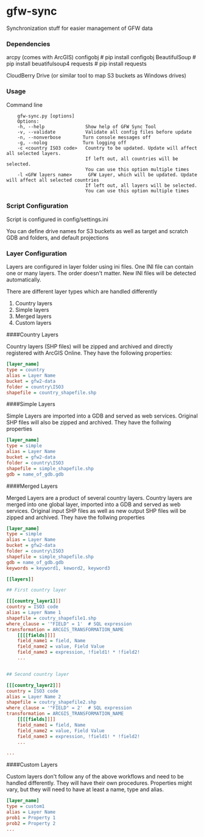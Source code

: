 gfw-sync
========

Synchronization stuff for easier management of GFW data

### Dependencies

arcpy (comes with ArcGIS)
configobj # pip install configobj
BeautifulSoup  # pip install beuatifulsoup4
requests  # pip install requests

CloudBerry Drive (or similar tool to map S3 buckets as Windows drives)

### Usage

Command line
```shell
    gfw-sync.py [options]
    Options:
    -h, --help               Show help of GFW Sync Tool
    -v, --validate           Validate all config files before update
    -n, --nonverbose        Turn console messages off
    -g, --nolog             Turn logging off
    -c <country ISO3 code>   Country to be updated. Update will affect all selected layers.
                             If left out, all countries will be selected.
                             You can use this option multiple times
    -l <GFW layers name>      GFW Layer, which will be updated. Update will affect all selected countries
                             If left out, all layers will be selected.
                             You can use this option multiple times
```


### Script Configuration

Script is configured in config/settings.ini

You can define drive names for S3 buckets as well as target and scratch GDB and folders, and default projections


### Layer Configuration

Layers are configured in layer folder using ini files.
One INI file can contain one or many layers. The order doesn't matter.
New INI files will be detected automatically.

There are different layer types which are handled differently
1. Country layers
2. Simple layers
3. Merged layers
4. Custom layers



####Country Layers

Country layers (SHP files) will be zipped and archived and directly registered with ArcGIS Online.
They have the following properties:

```ini
[layer_name]
type = country
alias = Layer Name
bucket = gfw2-data
folder = country\ISO3
shapefile = country_shapefile.shp
```

####Simple Layers

Simple Layers are imported into a GDB and served as web services. Original SHP files will also be zipped and archived.
They have the follwing properties

```ini
[layer_name]
type = simple
alias = Layer Name
bucket = gfw2-data
folder = country\ISO3
shapefile = simple_shapefile.shp
gdb = name_of_gdb.gdb
```

####Merged Layers

Merged Layers are a product of several country layers. Country layers are merged into one global layer,
imported into a GDB and served as web services. Original input SHP files as well as new output SHP files will be zipped and archived.
They have the follwing properties

```ini
[layer_name]
type = simple
alias = Layer Name
bucket = gfw2-data
folder = country\ISO3
shapefile = simple_shapefile.shp
gdb = name_of_gdb.gdb
keywords = keyword1, keword2, keyword3

[[layers]]

## First country layer

[[[country_layer1]]]
country = ISO3 code
alias = Layer Name 1
shapefile = coutry_shapefile1.shp
where_clause = '"FIELD" = 1'  # SQL expression
transformation = ARCGIS_TRANSFORMATION_NAME
    [[[[fields]]]]
    field_name1 = field, Name
    field_name2 = value, Field Value
    field_name3 = expression, !field1! * !field2!
    ...


## Second country layer

[[[country_layer2]]]
country = ISO3 code
alias = Layer Name 2
shapefile = coutry_shapefile2.shp
where_clause = '"FIELD" = 2'  # SQL expression
transformation = ARCGIS_TRANSFORMATION_NAME
    [[[[fields]]]]
    field_name1 = field, Name
    field_name2 = value, Field Value
    field_name3 = expression, !field1! * !field2!
    ...

...

```


####Custom Layers

Custom layers don't follow any of the above workflows and need to be handled differently. They will have their own procedures.
Properties might vary, but they will need to have at least a name, type and alias.

```ini
[layer_name]
type = custom1
alias = Layer Name
prob1 = Property 1
prob2 = Property 2
...
```